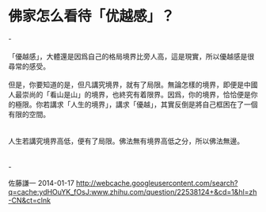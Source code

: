 # 佛家怎么看待「优越感」？

<div class="fixed-summary zm-editable-content clearfix">-<br><br>「優越感」，大體還是因爲自己的格局境界比旁人高，這是現實，所以優越感是很尋常的感受。<br><br>但是，你要知道的是，但凡講究境界，就有了局限。無論怎樣的境界，即便是中國人最崇尚的「看山是山」的境界，也終究有着限界。因爲，你的境界，恰恰便是你的極限。你若講求「人生的境界」，講求「優越」，其實反倒是將自己框困在了一個有限的空間。<br><br><br>人生若講究境界高低，便有了局限。佛法無有境界高低之分，所以佛法無邊。<br><br><br>-


</div>

佐藤謙一 2014-01-17 http://webcache.googleusercontent.com/search?q=cache:ydHOuYK_fOsJ:www.zhihu.com/question/22538124+&cd=1&hl=zh-CN&ct=clnk